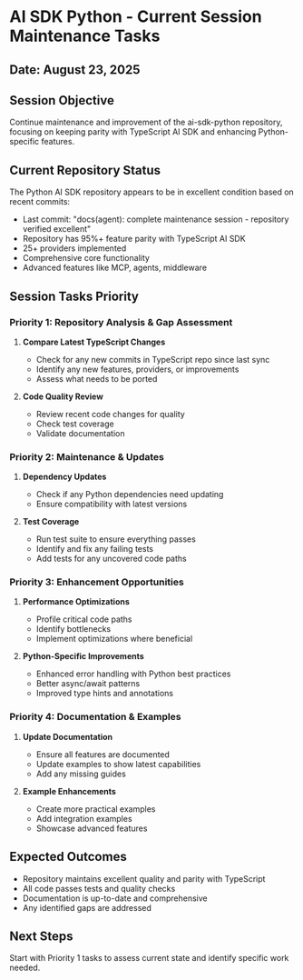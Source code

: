 # AI SDK Python - Current Session Maintenance Tasks
## Date: August 23, 2025

## Session Objective
Continue maintenance and improvement of the ai-sdk-python repository, focusing on keeping parity with TypeScript AI SDK and enhancing Python-specific features.

## Current Repository Status
The Python AI SDK repository appears to be in excellent condition based on recent commits:
- Last commit: "docs(agent): complete maintenance session - repository verified excellent"
- Repository has 95%+ feature parity with TypeScript AI SDK
- 25+ providers implemented
- Comprehensive core functionality
- Advanced features like MCP, agents, middleware

## Session Tasks Priority

### Priority 1: Repository Analysis & Gap Assessment
1. **Compare Latest TypeScript Changes**
   - Check for any new commits in TypeScript repo since last sync
   - Identify any new features, providers, or improvements
   - Assess what needs to be ported

2. **Code Quality Review**
   - Review recent code changes for quality
   - Check test coverage
   - Validate documentation

### Priority 2: Maintenance & Updates
1. **Dependency Updates**
   - Check if any Python dependencies need updating
   - Ensure compatibility with latest versions
   
2. **Test Coverage**
   - Run test suite to ensure everything passes
   - Identify and fix any failing tests
   - Add tests for any uncovered code paths

### Priority 3: Enhancement Opportunities
1. **Performance Optimizations**
   - Profile critical code paths
   - Identify bottlenecks
   - Implement optimizations where beneficial

2. **Python-Specific Improvements**
   - Enhanced error handling with Python best practices
   - Better async/await patterns
   - Improved type hints and annotations

### Priority 4: Documentation & Examples
1. **Update Documentation**
   - Ensure all features are documented
   - Update examples to show latest capabilities
   - Add any missing guides

2. **Example Enhancements**
   - Create more practical examples
   - Add integration examples
   - Showcase advanced features

## Expected Outcomes
- Repository maintains excellent quality and parity with TypeScript
- All code passes tests and quality checks
- Documentation is up-to-date and comprehensive
- Any identified gaps are addressed

## Next Steps
Start with Priority 1 tasks to assess current state and identify specific work needed.